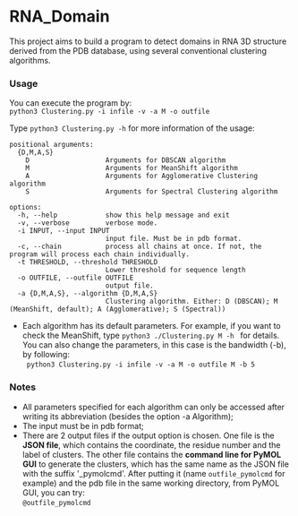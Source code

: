 # RNA_Domain
This project aims to build a program to detect domains in RNA 3D structure derived from the PDB database, using several conventional clustering algorithms.

### Usage
You can execute the program by:<br>
```python3 Clustering.py -i infile -v -a M -o outfile  ```

Type ```python3 Clustering.py -h``` for more information of the usage:
```
positional arguments:
  {D,M,A,S}
    D                   Arguments for DBSCAN algorithm
    M                   Arguments for MeanShift algorithm
    A                   Arguments for Agglomerative Clustering algorithm
    S                   Arguments for Spectral Clustering algorithm

options:
  -h, --help            show this help message and exit
  -v, --verbose         verbose mode.
  -i INPUT, --input INPUT
                        input file. Must be in pdb format.
  -c, --chain           process all chains at once. If not, the program will process each chain individually.
  -t THRESHOLD, --threshold THRESHOLD
                        Lower threshold for sequence length
  -o OUTFILE, --outfile OUTFILE
                        output file.
  -a {D,M,A,S}, --algorithm {D,M,A,S}
                        Clustering algorithm. Either: D (DBSCAN); M (MeanShift, default); A (Agglomerative); S (Spectral))
```

- Each algorithm has its default parameters. For example, if you want to check the MeanShift, type ```python3 ./Clustering.py M -h ``` for details. You can also change the parameters, in this case is the bandwidth (-b), by following: <br>
``` python3 Clustering.py -i infile -v -a M -o outfile M -b 5```

### Notes
- All parameters specified for each algorithm can only be accessed after writing its abbreviation (besides the option -a Algorithm);
- The input must be in pdb format;
- There are 2 output files if the output option is chosen. One file is the **JSON file**, which contains the coordinate, the residue number and the label of clusters. The other file contains the **command line for PyMOL GUI** to generate the clusters, which has the same name as the JSON file with the suffix '_pymolcmd'. After putting it (name ```outfile_pymolcmd``` for example) and the pdb file in the same working directory, from PyMOL GUI, you can try: <br>
```@outfile_pymolcmd ```
